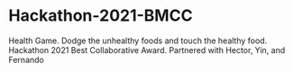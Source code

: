 # Hackathon-2021-BMCC
Health Game. Dodge the unhealthy foods and touch the healthy food.
Hackathon 2021 Best Collaborative Award.
Partnered with Hector, Yin, and Fernando
